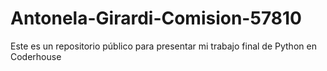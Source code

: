 # Antonela-Girardi-Comision-57810
Este es un repositorio público para presentar mi trabajo final de Python en Coderhouse

